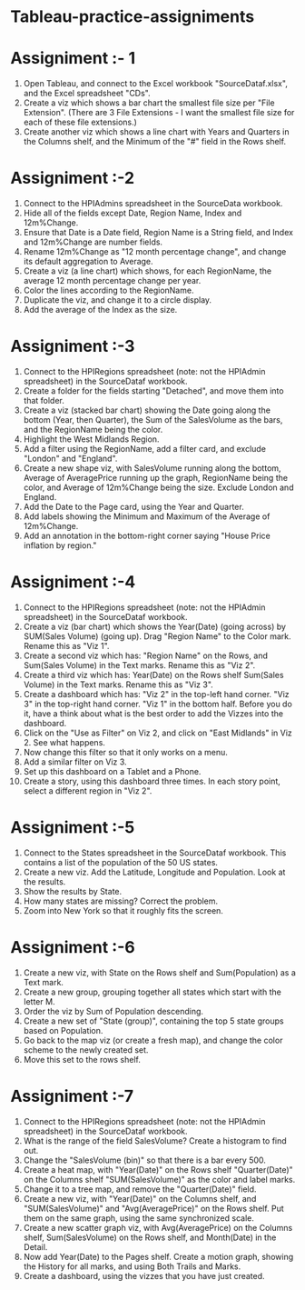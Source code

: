# Tableau-practice-assigniments

# Assigniment :- 1
1. Open Tableau, and connect to the Excel workbook "SourceDataf.xlsx", and the Excel spreadsheet "CDs".
2. Create a viz which shows a bar chart the smallest file size per "File Extension". (There are 3 File Extensions - I want the smallest file size for each of these file extensions.) 
3. Create another viz which shows a line chart with Years and Quarters in the Columns shelf, and the Minimum of the "#" field in the Rows shelf.

# Assigniment :-2
1. Connect to the HPIAdmins spreadsheet in the SourceData workbook. 
2. Hide all of the fields except Date, Region Name, Index and 12m%Change. 
3. Ensure that Date is a Date field, Region Name is a String field, and Index and 12m%Change are number fields.
4. Rename 12m%Change as "12 month percentage change", and change its default aggregation to Average.
5. Create a viz (a line chart) which shows, for each RegionName, the average 12 month percentage change per year.
6. Color the lines according to the RegionName.
7. Duplicate the viz, and change it to a circle display.
8. Add the average of the Index as the size.

# Assigniment :-3
1. Connect to the HPIRegions spreadsheet (note: not the HPIAdmin spreadsheet) in the SourceDataf workbook. 
2. Create a folder for the fields starting "Detached", and move them into that folder.
3. Create a viz (stacked bar chart) showing the Date going along the bottom (Year, then Quarter), the Sum of the SalesVolume as the bars, and the RegionName being the color.
4. Highlight the West Midlands Region.
5. Add a filter using the RegionName, add a filter card, and exclude "London" and "England".
6. Create a new shape viz, with SalesVolume running along the bottom, Average of AveragePrice running up the graph, RegionName being the color, and Average of 12m%Change being the size. Exclude London and England.
7. Add the Date to the Page card, using the Year and Quarter.
8. Add labels showing the Minimum and Maximum of the Average of 12m%Change.
9. Add an annotation in the bottom-right corner saying "House Price inflation by region."

# Assigniment :-4
1. Connect to the HPIRegions spreadsheet (note: not the HPIAdmin spreadsheet) in the SourceDataf workbook. 
2. Create a viz (bar chart) which shows the Year(Date) (going across) by SUM(Sales Volume) (going up). Drag "Region Name" to the Color mark. Rename this as "Viz 1".
3. Create a second viz which has:
    "Region Name" on the Rows, and
    Sum(Sales Volume) in the Text marks.
    Rename this as "Viz 2".
4. Create a third viz which has:
    Year(Date) on the Rows shelf
    Sum(Sales Volume) in the Text marks.
    Rename this as "Viz 3".
5. Create a dashboard which has:
    "Viz 2" in the top-left hand corner.
    "Viz 3" in the top-right hand corner.
    "Viz 1" in the bottom half.
    Before you do it, have a think about what is the best order to add the Vizzes into the dashboard.
6. Click on the "Use as Filter" on Viz 2, and click on "East Midlands" in Viz 2. See what happens.
7. Now change this filter so that it only works on a menu.
8. Add a similar filter on Viz 3.
9. Set up this dashboard on a Tablet and a Phone.
10. Create a story, using this dashboard three times. In each story point, select a different region in "Viz 2".

# Assigniment :-5
1. Connect to the States spreadsheet in the SourceDataf workbook. This contains a list of the population of the 50 US states.
2. Create a new viz. Add the Latitude, Longitude and Population. Look at the results.
3. Show the results by State.
4. How many states are missing? Correct the problem.
5. Zoom into New York so that it roughly fits the screen.

# Assigniment :-6
1. Create a new viz, with State on the Rows shelf and Sum(Population) as a Text mark.
2. Create a new group, grouping together all states which start with the letter M.
3. Order the viz by Sum of Population descending.
4. Create a new set of "State (group)", containing the top 5 state groups based on Population.
5. Go back to the map viz (or create a fresh map), and change the color scheme to the newly created set.
6. Move this set to the rows shelf.

# Assigniment :-7
1. Connect to the HPIRegions spreadsheet (note: not the HPIAdmin spreadsheet) in the SourceDataf workbook. 
2. What is the range of the field SalesVolume? Create a histogram to find out.
3. Change the "SalesVolume (bin)" so that there is a bar every 500.
4. Create a heat map, with 
    "Year(Date)" on the Rows shelf
    "Quarter(Date)" on the Columns shelf
    "SUM(SalesVolume)" as the color and label marks.
5. Change it to a tree map, and remove the "Quarter(Date)" field.
6. Create a new viz, with
    "Year(Date)" on the Columns shelf, and
    "SUM(SalesVolume)" and "Avg(AveragePrice)" on the Rows shelf.
Put them on the same graph, using the same synchronized scale.
7. Create a new scatter graph viz, with
    Avg(AveragePrice) on the Columns shelf,
    Sum(SalesVolume) on the Rows shelf, and
    Month(Date) in the Detail.
8. Now add Year(Date) to the Pages shelf. Create a motion graph, showing the History for all marks, and using Both Trails and Marks.
9. Create a dashboard, using the vizzes that you have just created.
